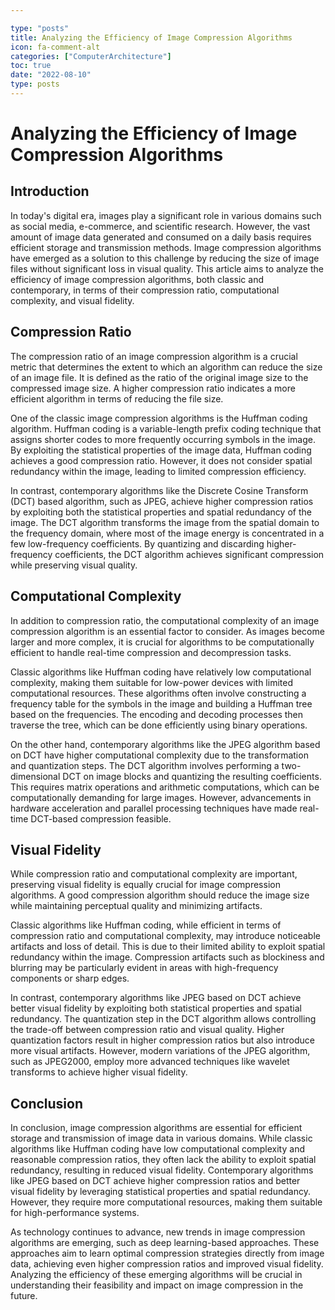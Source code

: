 ```yaml
---

type: "posts"
title: Analyzing the Efficiency of Image Compression Algorithms
icon: fa-comment-alt
categories: ["ComputerArchitecture"]
toc: true
date: "2022-08-10"
type: posts
---
```





# Analyzing the Efficiency of Image Compression Algorithms

## Introduction

In today's digital era, images play a significant role in various domains such as social media, e-commerce, and scientific research. However, the vast amount of image data generated and consumed on a daily basis requires efficient storage and transmission methods. Image compression algorithms have emerged as a solution to this challenge by reducing the size of image files without significant loss in visual quality. This article aims to analyze the efficiency of image compression algorithms, both classic and contemporary, in terms of their compression ratio, computational complexity, and visual fidelity.

## Compression Ratio

The compression ratio of an image compression algorithm is a crucial metric that determines the extent to which an algorithm can reduce the size of an image file. It is defined as the ratio of the original image size to the compressed image size. A higher compression ratio indicates a more efficient algorithm in terms of reducing the file size.

One of the classic image compression algorithms is the Huffman coding algorithm. Huffman coding is a variable-length prefix coding technique that assigns shorter codes to more frequently occurring symbols in the image. By exploiting the statistical properties of the image data, Huffman coding achieves a good compression ratio. However, it does not consider spatial redundancy within the image, leading to limited compression efficiency.

In contrast, contemporary algorithms like the Discrete Cosine Transform (DCT) based algorithm, such as JPEG, achieve higher compression ratios by exploiting both the statistical properties and spatial redundancy of the image. The DCT algorithm transforms the image from the spatial domain to the frequency domain, where most of the image energy is concentrated in a few low-frequency coefficients. By quantizing and discarding higher-frequency coefficients, the DCT algorithm achieves significant compression while preserving visual quality.

## Computational Complexity

In addition to compression ratio, the computational complexity of an image compression algorithm is an essential factor to consider. As images become larger and more complex, it is crucial for algorithms to be computationally efficient to handle real-time compression and decompression tasks.

Classic algorithms like Huffman coding have relatively low computational complexity, making them suitable for low-power devices with limited computational resources. These algorithms often involve constructing a frequency table for the symbols in the image and building a Huffman tree based on the frequencies. The encoding and decoding processes then traverse the tree, which can be done efficiently using binary operations.

On the other hand, contemporary algorithms like the JPEG algorithm based on DCT have higher computational complexity due to the transformation and quantization steps. The DCT algorithm involves performing a two-dimensional DCT on image blocks and quantizing the resulting coefficients. This requires matrix operations and arithmetic computations, which can be computationally demanding for large images. However, advancements in hardware acceleration and parallel processing techniques have made real-time DCT-based compression feasible.

## Visual Fidelity

While compression ratio and computational complexity are important, preserving visual fidelity is equally crucial for image compression algorithms. A good compression algorithm should reduce the image size while maintaining perceptual quality and minimizing artifacts.

Classic algorithms like Huffman coding, while efficient in terms of compression ratio and computational complexity, may introduce noticeable artifacts and loss of detail. This is due to their limited ability to exploit spatial redundancy within the image. Compression artifacts such as blockiness and blurring may be particularly evident in areas with high-frequency components or sharp edges.

In contrast, contemporary algorithms like JPEG based on DCT achieve better visual fidelity by exploiting both statistical properties and spatial redundancy. The quantization step in the DCT algorithm allows controlling the trade-off between compression ratio and visual quality. Higher quantization factors result in higher compression ratios but also introduce more visual artifacts. However, modern variations of the JPEG algorithm, such as JPEG2000, employ more advanced techniques like wavelet transforms to achieve higher visual fidelity.

## Conclusion

In conclusion, image compression algorithms are essential for efficient storage and transmission of image data in various domains. While classic algorithms like Huffman coding have low computational complexity and reasonable compression ratios, they often lack the ability to exploit spatial redundancy, resulting in reduced visual fidelity. Contemporary algorithms like JPEG based on DCT achieve higher compression ratios and better visual fidelity by leveraging statistical properties and spatial redundancy. However, they require more computational resources, making them suitable for high-performance systems.

As technology continues to advance, new trends in image compression algorithms are emerging, such as deep learning-based approaches. These approaches aim to learn optimal compression strategies directly from image data, achieving even higher compression ratios and improved visual fidelity. Analyzing the efficiency of these emerging algorithms will be crucial in understanding their feasibility and impact on image compression in the future.